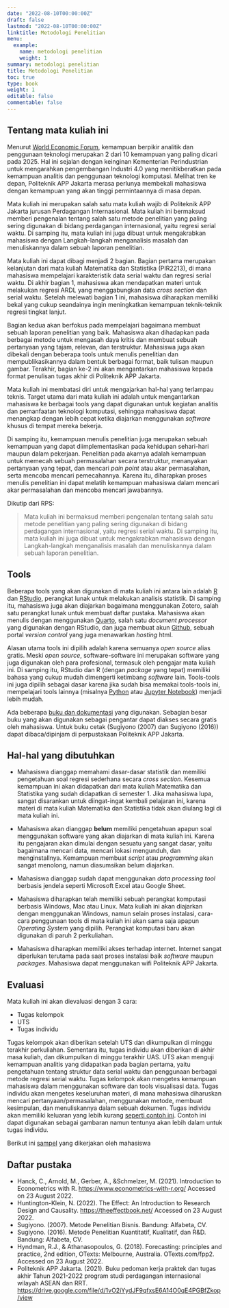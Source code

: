 ```yaml
---
date: "2022-08-10T00:00:00Z"
draft: false
lastmod: "2022-08-10T00:00:00Z"
linktitle: Metodologi Penelitian
menu:
  example:
    name: metodologi penelitian
    weight: 1
summary: metodologi penelitian
title: Metodologi Penelitian
toc: true
type: book
weight: 1
editable: false
commentable: false
---
```


## Tentang mata kuliah ini

Menurut [World Economic Forum](https://www.weforum.org/agenda/2020/10/top-10-work-skills-of-tomorrow-how-long-it-takes-to-learn-them/), kemampuan berpikir analitik dan penggunaan teknologi merupakan 2 dari 10 kemampuan yang paling dicari pada 2025. Hal ini sejalan dengan keinginan Kementerian Perindustrian untuk mengarahkan pengembangan Industri 4.0 yang menitikberatkan pada kemampuan analitis dan penggunaan teknologi komputasi. Melihat tren ke depan, Politeknik APP Jakarta merasa perlunya membekali mahasiswa dengan kemampuan yang akan tinggi permintaannya di masa depan.

Mata kuliah ini merupakan salah satu mata kuliah wajib di Politeknik APP Jakarta jurusan Perdagangan Internasional. Mata kuliah ini bermaksud memberi pengenalan tentang salah satu metode penelitian yang paling sering digunakan di bidang perdagangan internasional, yaitu regresi serial waktu. Di samping itu, mata kuliah ini juga dibuat untuk mengakrabkan mahasiswa dengan Langkah-langkah menganalisis masalah dan menuliskannya dalam sebuah laporan penelitian.

Mata kuliah ini dapat dibagi menjadi 2 bagian. Bagian pertama merupakan kelanjutan dari mata kuliah Matematika dan Statistika (PIR2213), di mana mahasiswa mempelajari karakteristik data serial waktu dan regresi serial waktu. Di akhir bagian 1, mahasiswa akan mendapatkan materi untuk melakukan regresi ARDL yang menggabungkan data _cross section_ dan serial waktu. Setelah melewati bagian 1 ini, mahasiswa diharapkan memiliki bekal yang cukup seandainya ingin meningkatkan kemampuan teknik-teknik regresi tingkat lanjut.

Bagian kedua akan berfokus pada mempelajari bagaimana membuat sebuah laporan penelitian yang baik. Mahasiswa akan dihadapkan pada berbagai metode untuk mengasah daya kritis dan membuat sebuah pertanyaan yang tajam, relevan, dan terstruktur. Mahasiswa juga akan dibekali dengan beberapa tools untuk menulis penelitian dan mempublikasikannya dalam bentuk berbagai format, baik tulisan maupun gambar. Terakhir, bagian ke-2 ini akan mengantarkan mahasiswa kepada format penulisan tugas akhir di Politeknik APP Jakarta.

Mata kuliah ini membatasi diri untuk mengajarkan hal-hal yang terlampau teknis. Target utama dari mata kuliah ini adalah untuk mengantarkan mahasiswa ke berbagai tools yang dapat digunakan untuk kegiatan analitis dan pemanfaatan teknologi komputasi, sehingga mahasiswa dapat menangkap dengan lebih cepat ketika diajarkan menggunakan _software_ khusus di tempat mereka bekerja.

Di samping itu, kemampuan menulis penelitian juga merupakan sebuah kemampuan yang dapat diimplementasikan pada kehidupan sehari-hari maupun dalam pekerjaan. Penelitian pada akarnya adalah kemampuan untuk memecah sebuah permasalahan secara terstruktur, menanyakan pertanyaan yang tepat, dan mencari _pain point_ atau akar permasalahan, serta mencoba mencari pemecahannya. Karena itu, diharapkan proses menulis penelitian ini dapat melatih kemampuan mahasiswa dalam mencari akar permasalahan dan mencoba mencari jawabannya.

Dikutip dari RPS:

> Mata kuliah ini bermaksud memberi pengenalan tentang salah satu metode penelitian yang paling sering digunakan di bidang perdagangan internasional, yaitu regresi serial waktu. Di samping itu, mata kuliah ini juga dibuat untuk mengakrabkan mahasiswa dengan Langkah-langkah menganalisis masalah dan menuliskannya dalam sebuah laporan penelitian.

## Tools

Beberapa tools yang akan digunakan di mata kuliah ini antara lain adalah [R](https://www.r-project.org/) dan [RStudio](https://www.rstudio.com/), perangkat lunak untuk melakukan analisis statistik. Di samping itu, mahasiswa juga akan diajarkan bagaimana menggunakan Zotero, salah satu perangkat lunak untuk membuat daftar pustaka. Mahasiswa akan menulis dengan menggunakan [Quarto](https://quarto.org/docs/get-started/), salah satu _document processor_ yang digunakan dengan RStudio, dan juga membuat akun [Github](https://github.com/), sebuah portal _version control_ yang juga menawarkan _hosting_ html.

Alasan utama tools ini dipilih adalah karena semuanya _open source_ alias gratis. Meski _open source_, software-software ini merupakan software yang juga digunakan oleh para profesional, termasuk oleh pengajar mata kuliah ini. Di samping itu, RStudio dan R (dengan _package_ yang tepat) memiliki bahasa yang cukup mudah dimengerti ketimbang _software_ lain. Tools-tools ini juga dipilih sebagai dasar karena jika sudah bisa memakai tools-tools ini, mempelajari tools lainnya (misalnya [Python](https://www.python.org/) atau [Jupyter Notebook](https://jupyter.org/)) menjadi lebih mudah.

Ada beberapa [buku dan dokumentasi](##daftar-pustaka) yang digunakan. Sebagian besar buku yang akan digunakan sebagai pengantar dapat diakses secara gratis oleh mahasiswa. Untuk buku cetak (Sugiyono (2007) dan Sugiyono (2016)) dapat dibaca/dipinjam di perpustakaan Politeknik APP Jakarta.

## Hal-hal yang dibutuhkan

- Mahasiswa dianggap memahami dasar-dasar statistik dan memiliki pengetahuan soal regresi sederhana secara _cross section_. Kesemua kemampuan ini akan didapatkan dari mata kuliah Matematika dan Statistika yang sudah didapatkan di semester 1. Jika mahasiswa lupa, sangat disarankan untuk diingat-ingat kembali pelajaran ini, karena materi di mata kuliah Matematika dan Statistika tidak akan diulang lagi di mata kuliah ini.

- Mahasiswa akan dianggap **belum** memiliki pengetahuan apapun soal menggunakan software yang akan diajarkan di mata kuliah ini. Karena itu pengajaran akan dimulai dengan sesuatu yang sangat dasar, yaitu bagaimana mencari data, mencari lokasi mengunduh, dan menginstallnya. Kemampuan membuat _script_ atau _programming_ akan sangat menolong, namun diasumsikan belum diajarkan.

- Mahasiswa dianggap sudah dapat menggunakan _data processing tool_ berbasis jendela seperti Microsoft Excel atau Google Sheet.

- Mahasiswa diharapkan telah memiliki sebuah perangkat komputasi berbasis Windows, Mac atau Linux. Mata kuliah ini akan diajarkan dengan menggunakan Windows, namun selain proses instalasi, cara-cara penggunaan tools di mata kuliah ini akan sama saja apapun _Operating System_ yang dipilih. Perangkat komputasi baru akan digunakan di paruh 2 perkuliahan.

- Mahasiswa diharapkan memiliki akses terhadap internet. Internet sangat diperlukan terutama pada saat proses instalasi baik _software_ maupun _packages_. Mahasiswa dapat menggunakan wifi Politeknik APP Jakarta.

## Evaluasi

Mata kuliah ini akan dievaluasi dengan 3 cara:

- Tugas kelompok
- UTS
- Tugas individu

Tugas kelompok akan diberikan setelah UTS dan dikumpulkan di minggu terakhir perkuliahan. Sementara itu, tugas individu akan diberikan di akhir masa kuliah, dan dikumpulkan di minggu terakhir UAS. UTS akan menguji kemampuan analitis yang didapatkan pada bagian pertama, yaitu pengetahuan tentang struktur data serial waktu dan penggunaan berbagai metode regresi serial waktu. Tugas kelompok akan mengetes kemampuan mahasiswa dalam menggunakan software dan tools visualisasi data. Tugas individu akan mengetes keseluruhan materi, di mana mahasiswa diharuskan mencari pertanyaan/permasalahan, menggunakan metode, membuat kesimpulan, dan menuliskannya dalam sebuah dokumen. Tugas individu akan memiliki keluaran yang lebih kurang [seperti contoh ini](https://imedkrisna.github.io/metopel.html). Contoh ini dapat digunakan sebagai gambaran namun tentunya akan lebih dalam untuk tugas individu.

Berikut ini [sampel](/uas) yang dikerjakan oleh mahasiswa

## Daftar pustaka

- Hanck, C., Arnold, M., Gerber, A., &Schmelzer, M. (2021). Introduction to Econometrics with R. https://www.econometrics-with-r.org/ Accessed on 23 August 2022.
- Huntington-Klein, N. (2022). The Effect: An Introduction to Research Design and Causality. https://theeffectbook.net/ Accessed on 23 August 2022.
- Sugiyono. (2007). Metode Penelitian Bisnis. Bandung: Alfabeta, CV.
- Sugiyono. (2016). Metode Penelitian Kuantitatif, Kualitatif, dan R&D. Bandung: Alfabeta, CV.
- Hyndman, R.J., & Athanasopoulos, G. (2018). Forecasting: principles and practice, 2nd edition, OTexts: Melbourne, Australia. OTexts.com/fpp2. Accessed on 23 August 2022.
- Politeknik APP Jakarta. (2021). Buku pedoman kerja praktek dan tugas akhir Tahun 2021-2022 program studi perdagangan internasional wilayah ASEAN dan RRT. https://drive.google.com/file/d/1vO2iYydJF9qfxsE6A14O0qE4PGBfZkop/view
